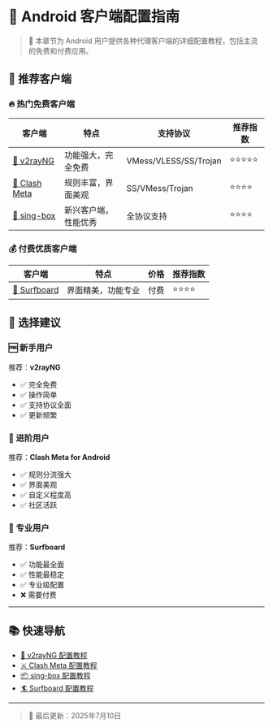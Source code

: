 # 📱 Android 客户端配置指南

> 🎯 本章节为 Android 用户提供各种代理客户端的详细配置教程，包括主流的免费和付费应用。

## 🚀 推荐客户端

### 🔥 热门免费客户端

| 客户端 | 特点 | 支持协议 | 推荐指数 |
|--------|------|----------|----------|
| [📘 v2rayNG](v2rayng.md) | 功能强大，完全免费 | VMess/VLESS/SS/Trojan | ⭐⭐⭐⭐⭐ |
| [📗 Clash Meta](clash-meta-for-android.md) | 规则丰富，界面美观 | SS/VMess/Trojan | ⭐⭐⭐⭐ |
| [📙 sing-box](sing-box.md) | 新兴客户端，性能优秀 | 全协议支持 | ⭐⭐⭐⭐ |

### 💰 付费优质客户端

| 客户端 | 特点 | 价格 | 推荐指数 |
|--------|------|------|----------|
| [📕 Surfboard](surfboard.md) | 界面精美，功能专业 | 付费 | ⭐⭐⭐⭐ |

## 🎯 选择建议

### 🆓 新手用户

推荐：**v2rayNG**

- ✅ 完全免费
- ✅ 操作简单
- ✅ 支持协议全面
- ✅ 更新频繁

### 🔧 进阶用户

推荐：**Clash Meta for Android**

- ✅ 规则分流强大
- ✅ 界面美观
- ✅ 自定义程度高
- ✅ 社区活跃

### 💎 专业用户

推荐：**Surfboard**

- ✅ 功能最全面
- ✅ 性能最稳定
- ✅ 专业级配置
- ❌ 需要付费

---

## 📚 快速导航

- [🔧 v2rayNG 配置教程](v2rayng.md)
- [⚔️ Clash Meta 配置教程](clash-meta-for-android.md)
- [📦 sing-box 配置教程](sing-box.md)
- [🏄 Surfboard 配置教程](surfboard.md)

---

> 📅 最后更新：2025年7月10日

